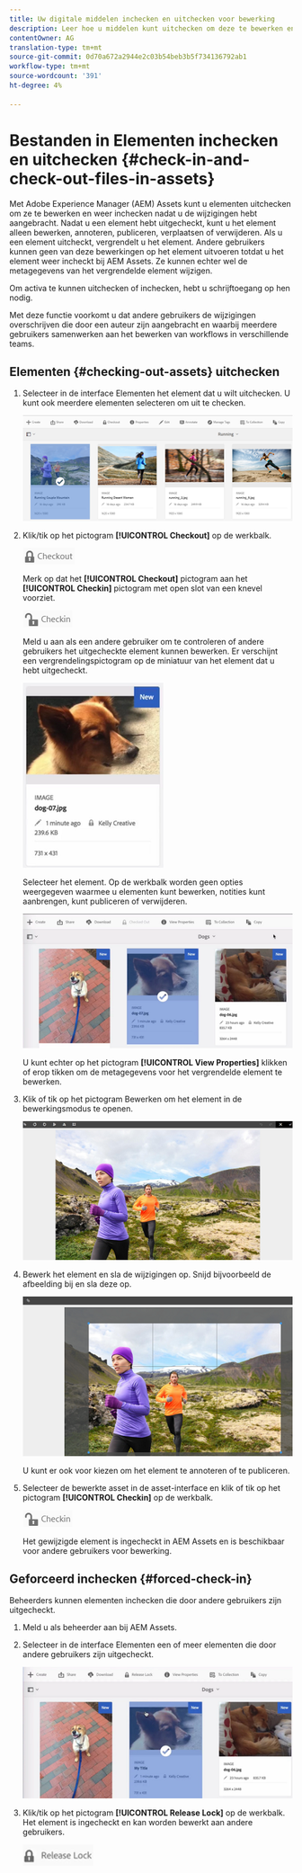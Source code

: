 ```yaml
---
title: Uw digitale middelen inchecken en uitchecken voor bewerking
description: Leer hoe u middelen kunt uitchecken om deze te bewerken en weer in te checken nadat de wijzigingen zijn voltooid.
contentOwner: AG
translation-type: tm+mt
source-git-commit: 0d70a672a2944e2c03b54beb3b5f734136792ab1
workflow-type: tm+mt
source-wordcount: '391'
ht-degree: 4%

---
```



# Bestanden in Elementen inchecken en uitchecken {#check-in-and-check-out-files-in-assets}

Met Adobe Experience Manager (AEM) Assets kunt u elementen uitchecken om ze te bewerken en weer inchecken nadat u de wijzigingen hebt aangebracht. Nadat u een element hebt uitgecheckt, kunt u het element alleen bewerken, annoteren, publiceren, verplaatsen of verwijderen. Als u een element uitcheckt, vergrendelt u het element. Andere gebruikers kunnen geen van deze bewerkingen op het element uitvoeren totdat u het element weer incheckt bij AEM Assets. Ze kunnen echter wel de metagegevens van het vergrendelde element wijzigen.

Om activa te kunnen uitchecken of inchecken, hebt u schrijftoegang op hen nodig.

Met deze functie voorkomt u dat andere gebruikers de wijzigingen overschrijven die door een auteur zijn aangebracht en waarbij meerdere gebruikers samenwerken aan het bewerken van workflows in verschillende teams.

## Elementen {#checking-out-assets} uitchecken

1. Selecteer in de interface Elementen het element dat u wilt uitchecken. U kunt ook meerdere elementen selecteren om uit te checken.

   ![chlimage_1-468](assets/chlimage_1-468.png)

1. Klik/tik op het pictogram **[!UICONTROL Checkout]** op de werkbalk.

   ![chlimage_1-469](assets/chlimage_1-469.png)

   Merk op dat het **[!UICONTROL Checkout]** pictogram aan het **[!UICONTROL Checkin]** pictogram met open slot van een knevel voorziet.

   ![chlimage_1-470](assets/chlimage_1-470.png)

   Meld u aan als een andere gebruiker om te controleren of andere gebruikers het uitgecheckte element kunnen bewerken. Er verschijnt een vergrendelingspictogram op de miniatuur van het element dat u hebt uitgecheckt.

   ![chlimage_1-471](assets/chlimage_1-471.png)

   Selecteer het element. Op de werkbalk worden geen opties weergegeven waarmee u elementen kunt bewerken, notities kunt aanbrengen, kunt publiceren of verwijderen.

   ![chlimage_1-472](assets/chlimage_1-472.png)

   U kunt echter op het pictogram **[!UICONTROL View Properties]** klikken of erop tikken om de metagegevens voor het vergrendelde element te bewerken.

1. Klik of tik op het pictogram Bewerken om het element in de bewerkingsmodus te openen.

   ![chlimage_1-473](assets/chlimage_1-473.png)

1. Bewerk het element en sla de wijzigingen op. Snijd bijvoorbeeld de afbeelding bij en sla deze op.

   ![chlimage_1-474](assets/chlimage_1-474.png)

   U kunt er ook voor kiezen om het element te annoteren of te publiceren.

1. Selecteer de bewerkte asset in de asset-interface en klik of tik op het pictogram **[!UICONTROL Checkin]** op de werkbalk.

   ![chlimage_1-475](assets/chlimage_1-475.png)

   Het gewijzigde element is ingecheckt in AEM Assets en is beschikbaar voor andere gebruikers voor bewerking.

## Geforceerd inchecken {#forced-check-in}

Beheerders kunnen elementen inchecken die door andere gebruikers zijn uitgecheckt.

1. Meld u als beheerder aan bij AEM Assets.
1. Selecteer in de interface Elementen een of meer elementen die door andere gebruikers zijn uitgecheckt.

   ![chlimage_1-476](assets/chlimage_1-476.png)

1. Klik/tik op het pictogram **[!UICONTROL Release Lock]** op de werkbalk. Het element is ingecheckt en kan worden bewerkt aan andere gebruikers.

   ![chlimage_1-477](assets/chlimage_1-477.png)